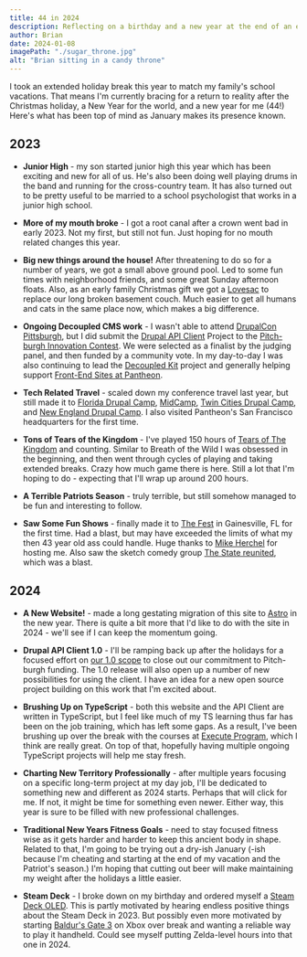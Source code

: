 ```yaml
---
title: 44 in 2024
description: Reflecting on a birthday and a new year at the end of an extended holiday break.
author: Brian
date: 2024-01-08
imagePath: "./sugar_throne.jpg"
alt: "Brian sitting in a candy throne"
---
```


I took an extended holiday break this year to match my family's school vacations. That means I'm currently bracing for a return to reality after the Christmas holiday, a New Year for the world, and a new year for me (44!) Here's what has been top of mind as January makes its presence known.

## 2023

- **Junior High** - my son started junior high this year which has been exciting and new for all of us. He's also been doing well playing drums in the band and running for the cross-country team. It has also turned out to be pretty useful to be married to a school psychologist that works in a junior high school.

- **More of my mouth broke** - I got a root canal after a crown went bad in early 2023. Not my first, but still not fun. Just hoping for no mouth related changes this year.

- **Big new things around the house!** After threatening to do so for a number of years, we got a small above ground pool. Led to some fun times with neighborhood friends, and some great Sunday afternoon floats. Also, as an early family Christmas gift we got a [Lovesac](https://www.lovesac.com/) to replace our long broken basement couch. Much easier to get all humans and cats in the same place now, which makes a big difference.

- **Ongoing Decoupled CMS work** - I wasn't able to attend [DrupalCon Pittsburgh](https://events.drupal.org/pittsburgh2023), but I did submit the [Drupal API Client](https://www.drupal.org/project/api_client) Project to the [Pitch-burgh Innovation Contest](https://www.drupal.org/innovation/pitchburgh-2023). We were selected as a finalist by the judging panel, and then funded by a community vote. In my day-to-day I was also continuing to lead the [Decoupled Kit](https://decoupledkit.pantheon.io/docs) project and generally helping support [Front-End Sites at Pantheon](https://docs.pantheon.io/guides/decoupled/overview).

- **Tech Related Travel** - scaled down my conference travel last year, but still made it to [Florida Drupal Camp](https://www.fldrupal.camp/), [MidCamp](https://www.midcamp.org/), [Twin Cities Drupal Camp](https://2023.tcdrupal.org/), and [New England Drupal Camp](https://nedcamp.org/). I also visited Pantheon's San Francisco headquarters for the first time.

- **Tons of Tears of the Kingdom** - I've played 150 hours of [Tears of The Kingdom](https://zelda.nintendo.com/tears-of-the-kingdom/) and counting. Similar to Breath of the Wild I was obsessed in the beginning, and then went through cycles of playing and taking extended breaks. Crazy how much game there is here. Still a lot that I'm hoping to do - expecting that I'll wrap up around 200 hours.

- **A Terrible Patriots Season** - truly terrible, but still somehow managed to be fun and interesting to follow.

- **Saw Some Fun Shows** - finally made it to [The Fest](https://thefestfl.com/) in Gainesville, FL for the first time. Had a blast, but may have exceeded the limits of what my then 43 year old ass could handle. Huge thanks to [Mike Herchel](https://herchel.com/) for hosting me. Also saw the sketch comedy group [The State reunited](http://localhost:4321/posts/2023/the-state-chicago), which was a blast.

## 2024

- **A New Website!** - made a long gestating migration of this site to [Astro](https://astro.build/) in the new year. There is quite a bit more that I'd like to do with the site in 2024 - we'll see if I can keep the momentum going.

- **Drupal API Client 1.0** - I'll be ramping back up after the holidays for a focused effort on [our 1.0 scope](https://www.drupal.org/project/api_client/issues/3373023) to close out our commitment to Pitch-burgh funding. The 1.0 release will also open up a number of new possibilities for using the client. I have an idea for a new open source project building on this work that I'm excited about.

- **Brushing Up on TypeScript** - both this website and the API Client are written in TypeScript, but I feel like much of my TS learning thus far has been on the job training, which has left some gaps. As a result, I've been brushing up over the break with the courses at [Execute Program](https://www.executeprogram.com/), which I think are really great. On top of that, hopefully having multiple ongoing TypeScript projects will help me stay fresh.

- **Charting New Territory Professionally** - after multiple years focusing on a specific long-term project at my day job, I'll be dedicated to something new and different as 2024 starts. Perhaps that will click for me. If not, it might be time for something even newer. Either way, this year is sure to be filled with new professional challenges.

- **Traditional New Years Fitness Goals** - need to stay focused fitness wise as it gets harder and harder to keep this ancient body in shape. Related to that, I'm going to be trying out a dry-ish January (-ish because I'm cheating and starting at the end of my vacation and the Patriot's season.) I'm hoping that cutting out beer will make maintaining my weight after the holidays a little easier.

- **Steam Deck** - I broke down on my birthday and ordered myself a [Steam Deck OLED](https://www.steamdeck.com/en/oled). This is partly motivated by hearing endless positive things about the Steam Deck in 2023. But possibly even more motivated by starting [Baldur's Gate 3](https://baldursgate3.game/) on Xbox over break and wanting a reliable way to play it handheld. Could see myself putting Zelda-level hours into that one in 2024.
